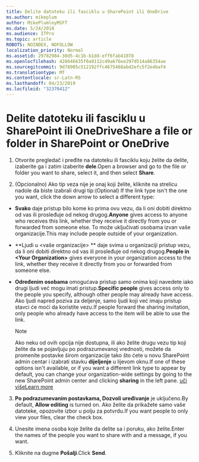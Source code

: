 ```yaml
---
title: Delite datoteku ili fasciklu u SharePoint ili OneDrive
ms.author: mikeplum
author: MikePlumleyMSFT
ms.date: 5/24/2018
ms.audience: ITPro
ms.topic: article
ROBOTS: NOINDEX, NOFOLLOW
localization_priority: Normal
ms.assetid: 29782984-30d5-4c1b-b1dd-eff6fab41078
ms.openlocfilehash: 428646635f0a9112c49a676ee297d514a86354ae
ms.sourcegitcommit: 9d78905c512192ffc4675468abd2efc5f2e4baf4
ms.translationtype: MT
ms.contentlocale: sr-Latn-RS
ms.lasthandoff: 04/23/2019
ms.locfileid: "32370412"
---
```

# <a name="share-a-file-or-folder-in-sharepoint-or-onedrive"></a><span data-ttu-id="d1752-102">Delite datoteku ili fasciklu u SharePoint ili OneDrive</span><span class="sxs-lookup"><span data-stu-id="d1752-102">Share a file or folder in SharePoint or OneDrive</span></span>

1. <span data-ttu-id="d1752-103">Otvorite pregledač i pređite na datoteku ili fasciklu koju želite da delite, izaberite ga i zatim izaberite **dele**.</span><span class="sxs-lookup"><span data-stu-id="d1752-103">Open a browser and go to the file or folder you want to share, select it, and then select **Share**.</span></span> 
    
2. <span data-ttu-id="d1752-104">(Opcionalno) Ako tip veza nije je onaj koji želite, kliknite na strelicu nadole da biste izabrali drugi tip:</span><span class="sxs-lookup"><span data-stu-id="d1752-104">(Optional) If the link type isn't the one you want, click the down arrow to select a different type:</span></span>
    
  - <span data-ttu-id="d1752-105">**Svako** daje pristup bilo kome ko prima ovu vezu, da li oni dobiti direktno od vas ili prosleđuje od nekog drugog.</span><span class="sxs-lookup"><span data-stu-id="d1752-105">**Anyone** gives access to anyone who receives this link, whether they receive it directly from you or forwarded from someone else.</span></span> <span data-ttu-id="d1752-106">To može uključivati osobama izvan vaše organizacije.</span><span class="sxs-lookup"><span data-stu-id="d1752-106">This may include people outside of your organization.</span></span> 
    
  - <span data-ttu-id="d1752-107">\*\*Ljudi u \<vaše organizacije\> \*\* daje svima u organizaciji pristup vezu, da li oni dobiti direktno od vas ili prosleđuje od nekog drugog.</span><span class="sxs-lookup"><span data-stu-id="d1752-107">**People in \<Your Organization\>** gives everyone in your organization access to the link, whether they receive it directly from you or forwarded from someone else.</span></span> 
    
  - <span data-ttu-id="d1752-108">**Određenim osobama** omogućava pristup samo onima koji navedete iako drugi ljudi već mogu imati pristup.</span><span class="sxs-lookup"><span data-stu-id="d1752-108">**Specific people** gives access only to the people you specify, although other people may already have access.</span></span> <span data-ttu-id="d1752-109">Ako ljudi napred poziva za deljenje, samo ljudi koji već imaju pristup stavci će moći da koristite vezu.</span><span class="sxs-lookup"><span data-stu-id="d1752-109">If people forward the sharing invitation, only people who already have access to the item will be able to use the link.</span></span> 
    
    > [!NOTE]
    > <span data-ttu-id="d1752-110">Ako neku od ovih opcija nije dostupna, ili ako želite drugu vezu tip koji želite da se pojavljuju po podrazumevanoj vrednosti, možete da promenite postavke širom organizacije tako što ćete u novu SharePoint admin centar i izabrati stavku **dijeljenje** u lijevom oknu.</span><span class="sxs-lookup"><span data-stu-id="d1752-110">If one of these options isn't available, or if you want a different link type to appear by default, you can change your organization-wide settings by going to the new SharePoint admin center and clicking **sharing** in the left pane.</span></span> [<span data-ttu-id="d1752-111">uči više</span><span class="sxs-lookup"><span data-stu-id="d1752-111">Learn more</span></span>](https://go.microsoft.com/fwlink/?linkid=866426)
  
3. <span data-ttu-id="d1752-112">**Po podrazumevanim postavkama, Dozvoli uređivanje** je uključeno.</span><span class="sxs-lookup"><span data-stu-id="d1752-112">By default, **Allow editing** is turned on.</span></span> <span data-ttu-id="d1752-113">Ako želite da prikažete samo vaše datoteke, opozovite izbor u polju za potvrdu.</span><span class="sxs-lookup"><span data-stu-id="d1752-113">If you want people to only view your files, clear the check box.</span></span> 
    
4. <span data-ttu-id="d1752-114">Unesite imena osoba koje želite da delite sa i poruku, ako želite.</span><span class="sxs-lookup"><span data-stu-id="d1752-114">Enter the names of the people you want to share with and a message, if you want.</span></span>
    
5. <span data-ttu-id="d1752-115">Kliknite na dugme **Pošalji**.</span><span class="sxs-lookup"><span data-stu-id="d1752-115">Click **Send**.</span></span> 
    

